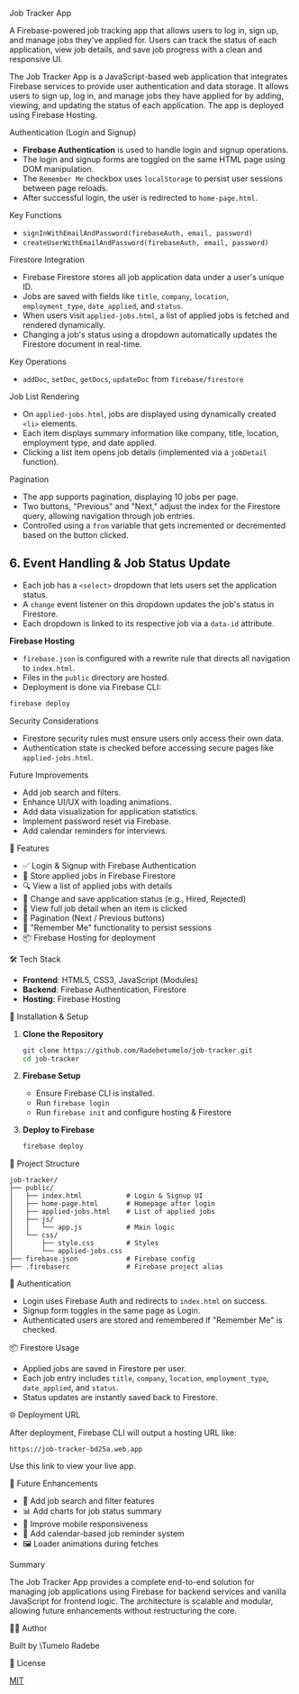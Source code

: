 Job Tracker App

A Firebase-powered job tracking app that allows users to log in, sign up, and manage jobs they've applied for. Users can track the status of each application, view job details, and save job progress with a clean and responsive UI.

The Job Tracker App is a JavaScript-based web application that integrates Firebase services to provide user authentication and data storage. It allows users to sign up, log in, and manage jobs they have applied for by adding, viewing, and updating the status of each application. The app is deployed using Firebase Hosting.


Authentication (Login and Signup)

* **Firebase Authentication** is used to handle login and signup operations.
* The login and signup forms are toggled on the same HTML page using DOM manipulation.
* The `Remember Me` checkbox uses `localStorage` to persist user sessions between page reloads.
* After successful login, the user is redirected to `home-page.html`.

Key Functions

* `signInWithEmailAndPassword(firebaseAuth, email, password)`
* `createUserWithEmailAndPassword(firebaseAuth, email, password)`



Firestore Integration

* Firebase Firestore stores all job application data under a user's unique ID.
* Jobs are saved with fields like `title`, `company`, `location`, `employment_type`, `date_applied`, and `status`.
* When users visit `applied-jobs.html`, a list of applied jobs is fetched and rendered dynamically.
* Changing a job's status using a dropdown automatically updates the Firestore document in real-time.

Key Operations

* `addDoc`, `setDoc`, `getDocs`, `updateDoc` from `firebase/firestore`


Job List Rendering

* On `applied-jobs.html`, jobs are displayed using dynamically created `<li>` elements.
* Each item displays summary information like company, title, location, employment type, and date applied.
* Clicking a list item opens job details (implemented via a `jobDetail` function).


Pagination

* The app supports pagination, displaying 10 jobs per page.
* Two buttons, "Previous" and "Next," adjust the index for the Firestore query, allowing navigation through job entries.
* Controlled using a `from` variable that gets incremented or decremented based on the button clicked.

## 6. **Event Handling & Job Status Update**

* Each job has a `<select>` dropdown that lets users set the application status.
* A `change` event listener on this dropdown updates the job's status in Firestore.
* Each dropdown is linked to its respective job via a `data-id` attribute.



 **Firebase Hosting**

* `firebase.json` is configured with a rewrite rule that directs all navigation to `index.html`.
* Files in the `public` directory are hosted.
* Deployment is done via Firebase CLI:

```bash
firebase deploy
```

Security Considerations

* Firestore security rules must ensure users only access their own data.
* Authentication state is checked before accessing secure pages like `applied-jobs.html`.



Future Improvements

* Add job search and filters.
* Enhance UI/UX with loading animations.
* Add data visualization for application statistics.
* Implement password reset via Firebase.
* Add calendar reminders for interviews.

🔧 Features

* ✅ Login & Signup with Firebase Authentication
* 💾 Store applied jobs in Firebase Firestore
* 🔍 View a list of applied jobs with details
* 🔁 Change and save application status (e.g., Hired, Rejected)
* 📄 View full job detail when an item is clicked
* 🔁 Pagination (Next / Previous buttons)
* 🧠 "Remember Me" functionality to persist sessions
* 📦 Firebase Hosting for deployment



🛠️ Tech Stack

* **Frontend**: HTML5, CSS3, JavaScript (Modules)
* **Backend**: Firebase Authentication, Firestore
* **Hosting**: Firebase Hosting




🚀 Installation & Setup

1. **Clone the Repository**

   ```bash
   git clone https://github.com/Radebetumelo/job-tracker.git
   cd job-tracker
   ```

2. **Firebase Setup**

   * Ensure Firebase CLI is installed.
   * Run `firebase login`
   * Run `firebase init` and configure hosting & Firestore

3. **Deploy to Firebase**

   ```bash
   firebase deploy
   ```



📁 Project Structure

```
job-tracker/
├── public/
│   ├── index.html           # Login & Signup UI
│   ├── home-page.html       # Homepage after login
│   ├── applied-jobs.html    # List of applied jobs
│   ├── js/
│   │   └── app.js           # Main logic
│   └── css/
│       ├── style.css        # Styles
│       └── applied-jobs.css
├── firebase.json            # Firebase config
├── .firebaserc              # Firebase project alias
```



🔐 Authentication

* Login uses Firebase Auth and redirects to `index.html` on success.
* Signup form toggles in the same page as Login.
* Authenticated users are stored and remembered if "Remember Me" is checked.



📦 Firestore Usage

* Applied jobs are saved in Firestore per user.
* Each job entry includes `title`, `company`, `location`, `employment_type`, `date_applied`, and `status`.
* Status updates are instantly saved back to Firestore.



🌐 Deployment URL

After deployment, Firebase CLI will output a hosting URL like:

```
https://job-tracker-bd25a.web.app
```

Use this link to view your live app.



🧠 Future Enhancements

* 🔎 Add job search and filter features
* 📊 Add charts for job status summary
* 📱 Improve mobile responsiveness
* 📅 Add calendar-based job reminder system
* 🖼️ Loader animations during fetches

Summary

The Job Tracker App provides a complete end-to-end solution for managing job applications using Firebase for backend services and vanilla JavaScript for frontend logic. The architecture is scalable and modular, allowing future enhancements without restructuring the core.

🧑‍💻 Author

Built by \Tumelo Radebe



📄 License

[MIT](LICENSE)
